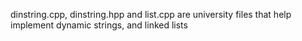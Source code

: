 dinstring.cpp, dinstring.hpp and list.cpp are university files that help implement dynamic strings, and linked lists

